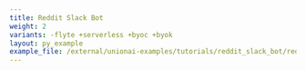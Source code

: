 ```yaml
---
title: Reddit Slack Bot
weight: 2
variants: -flyte +serverless +byoc +byok
layout: py_example
example_file: /external/unionai-examples/tutorials/reddit_slack_bot/reddit_slack_bot.py
---
```

